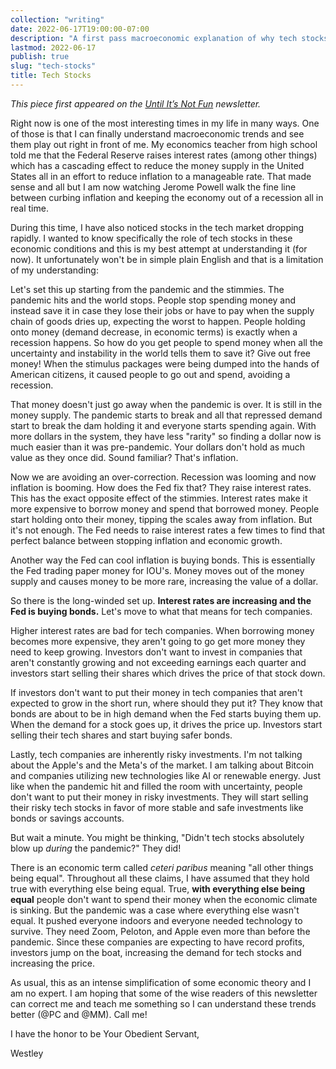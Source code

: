 ```yaml
---
collection: "writing"
date: 2022-06-17T19:00:00-07:00
description: "A first pass macroeconomic explanation of why tech stocks are going down."
lastmod: 2022-06-17
publish: true
slug: "tech-stocks"
title: Tech Stocks
---
```


_This piece first appeared on the [Until It’s Not Fun](https://untilitsnotfun.com/posts/2022-06-17/) newsletter._

Right now is one of the most interesting times in my life in many ways. One of those is that I can finally understand macroeconomic trends and see them play out right in front of me. My economics teacher from high school told me that the Federal Reserve raises interest rates (among other things) which has a cascading effect to reduce the money supply in the United States all in an effort to reduce inflation to a manageable rate. That made sense and all but I am now watching Jerome Powell walk the fine line between curbing inflation and keeping the economy out of a recession all in real time.

During this time, I have also noticed stocks in the tech market dropping rapidly. I wanted to know specifically the role of tech stocks in these economic conditions and this is my best attempt at understanding it (for now). It unfortunately won't be in simple plain English and that is a limitation of my understanding:

Let's set this up starting from the pandemic and the stimmies. The pandemic hits and the world stops. People stop spending money and instead save it in case they lose their jobs or have to pay when the supply chain of goods dries up, expecting the worst to happen. People holding onto money (demand decrease, in economic terms) is exactly when a recession happens. So how do you get people to spend money when all the uncertainty and instability in the world tells them to save it? Give out free money! When the stimulus packages were being dumped into the hands of American citizens, it caused people to go out and spend, avoiding a recession.

That money doesn't just go away when the pandemic is over. It is still in the money supply. The pandemic starts to break and all that repressed demand start to break the dam holding it and everyone starts spending again. With more dollars in the system, they have less "rarity" so finding a dollar now is much easier than it was pre-pandemic. Your dollars don't hold as much value as they once did. Sound familiar? That's inflation.

Now we are avoiding an over-correction. Recession was looming and now inflation is booming. How does the Fed fix that? They raise interest rates. This has the exact opposite effect of the stimmies. Interest rates make it more expensive to borrow money and spend that borrowed money. People start holding onto their money, tipping the scales away from inflation. But it's not enough. The Fed needs to raise interest rates a few times to find that perfect balance between stopping inflation and economic growth.

Another way the Fed can cool inflation is buying bonds. This is essentially the Fed trading paper money for IOU's. Money moves out of the money supply and causes money to be more rare, increasing the value of a dollar.

So there is the long-winded set up. **Interest rates are increasing and the Fed is buying bonds.** Let's move to what that means for tech companies.

Higher interest rates are bad for tech companies. When borrowing money becomes more expensive, they aren't going to go get more money they need to keep growing. Investors don't want to invest in companies that aren't constantly growing and not exceeding earnings each quarter and investors start selling their shares which drives the price of that stock down.

If investors don't want to put their money in tech companies that aren't expected to grow in the short run, where should they put it? They know that bonds are about to be in high demand when the Fed starts buying them up. When the demand for a stock goes up, it drives the price up. Investors start selling their tech shares and start buying safer bonds.

Lastly, tech companies are inherently risky investments. I'm not talking about the Apple's and the Meta's of the market. I am talking about Bitcoin and companies utilizing new technologies like AI or renewable energy. Just like when the pandemic hit and filled the room with uncertainty, people don't want to put their money in risky investments. They will start selling their risky tech stocks in favor of more stable and safe investments like bonds or savings accounts.

But wait a minute. You might be thinking, "Didn't tech stocks absolutely blow up _during_ the pandemic?" They did!

There is an economic term called _ceteri paribus_ meaning "all other things being equal". Throughout all these claims, I have assumed that they hold true with everything else being equal. True, **with everything else being equal** people don't want to spend their money when the economic climate is sinking. But the pandemic was a case where everything else wasn't equal. It pushed everyone indoors and everyone needed technology to survive. They need Zoom, Peloton, and Apple even more than before the pandemic. Since these companies are expecting to have record profits, investors jump on the boat, increasing the demand for tech stocks and increasing the price.

As usual, this as an intense simplification of some economic theory and I am no expert. I am hoping that some of the wise readers of this newsletter can correct me and teach me something so I can understand these trends better (@PC and @MM). Call me!

I have the honor to be Your Obedient Servant,

Westley
